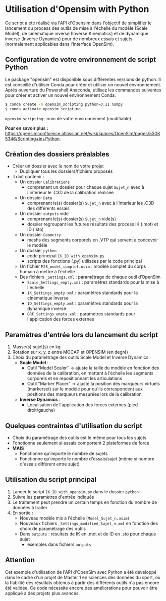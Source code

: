 # Utilisation d'Opensim with Python
Ce script a été réalisé via l'API d'Opensim dans l'objectif de simplifier le lancement du process des outils de mise à l'échelle du modèle (Scale Model), de cinématique inverse (Inverse Kinematics) et de dynamique inverse (Inverse Dynamics) pour de nombreux essais et sujets (normalement applicables dans l'interface OpenSim). 

## Configuration de votre environnement de script Python 
Le package "opensim" est disponible sous différentes versions de python. Il est conseillé d'utiliser Conda pour créer et utiliser un nouvel environnement. Après ouverture du Powershell Anaconda, utilisez les commandes suivantes pour créer et activer un nouvel environnement Conda. 
```bash
$ conda create -n opensim_scripting python=3.11 numpy
$ conda activate opensim_scripting
```
`opensim_scripting` : nom de votre environnement (modifiable)

**Pour en savoir plus :** https://opensimconfluence.atlassian.net/wiki/spaces/OpenSim/pages/53085346/Scripting+in+Python.

## Création des dossiers préalables 
- Créer un dossier avec le nom de votre projet
  * Dupliquer tous les dossiers/fichiers proposés
- Il doit contenir :
  * Un dossier `Calibrations`
    + comprenant un dossier pour chaque sujet `Sujet_n` avec à l'interieur le .C3D de la calibration réalisée
  * Un dossier `Data`
    + comprenant le(s) dossier(s) `Sujet_n` avec à l'interieur les .C3D des différents essais
  * Un dossier `outputs` vide
    + comprenant le(s) dossier(s) `Sujet_n` vide(s)
    + dossier regroupant les futures résultats des process IK (.mot) et ID (.sto)
  * Un dossier `Geometry`
    +  meshs des segments corporels en .VTP qui servent à concevoir le modèle
  * Un dossier `python`
    + code principal `IK_ID_with_opensim.py`
    + scripts des fonctions (.py) utilisées  par le code principal
  * Un fichier `M2S_model_complet.osim` : modèle complet du corps humain à mettre à l'échelle 
  * Des fichiers `_Settings.xml` : paramétrage de chaque outil d’OpenSim
    + `Scale_Settings_empty.xml` : paramètres standards pour la mise à l'échelle 
    + `IK_Settings_empty.xml` : paramètres standards pour la cinématique inverse
    + `ID_Settings_empty.xml` : paramètres standards pour la dynamique inverse
    + `GRF_Settings_empty.xml` : paramètres standards pour l'application des forces externes
   
## Paramètres d'entrée lors du lancement du script
1. Masse(s) sujet(s) en kg
2. Rotation sur x, y, z entre MOCAP et OPENSIM (en degré)
3. Choix du paramétrage des outils Scale Model et Inverse Dynamics
   - **Scale Model** :
     * Outil "Model Scaler" -> ajuste la taille du modèle en fonction des données de la calibration, en mettant à l'échelle les segments corporels et en repositionnant les articulations
     * Outil "Marker Placer" -> ajuste la position des marqueurs virtuels (markerset) sur le modèle pour qu'ils correspondent aux positions des marqueurs mesurées lors de la calibration
   - **Inverse Dynamics** :
     * Localisation de l'application des forces externes (pied droit/gauche)
 
## Quelques contraintes d'utilisation du script
- Choix du paramétrage des outils est le même pour tous les sujets
- Fonctionne seulement si essais comportent 2 plateformes de force
- **MAIS**
  * Fonctionne qu'importe le nombre de sujets
  * Fonctionne qu'importe le nombre d'essais/sujet (même si nombre d'essais différent entre sujet)

## Utilisation du script principal 
1. Lancer le script `IK_ID_with_opensim.py` dans le dossier `python`
2. Suivre les paramètres d'entrée indiqués
3. Le traitement peut prendre un certain temps en fonction du nombre de données à traiter
4. En sortie :
   - Nouveau modèle mis à l'échelle (`Model_Sujet_n.osim`)
   - Nouveaux fichiers `_Settings_modified_Sujet_n.xml` en fonction des choix de paramétrage des outils
   - Dans `outputs` : résultats de IK en .mot et de ID en .sto pour chaque sujet
     * exemples dans fichiers `outputs`

## Attention
Cet exemple d'utilisation de l'API d'OpenSim avec Python a été développé dans le cadre d'un projet de Master 1 en sciences des données du sport, où la fiabilité des résultats obtenus à partir des différents outils n'a pas encore été validée. Ce code nécessite encore des améliorations pour pouvoir être appliqué à des projets plus avancés.


   



    
  


   
      
